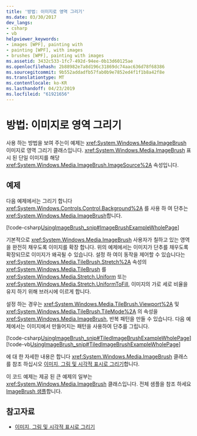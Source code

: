 ```yaml
---
title: '방법: 이미지로 영역 그리기'
ms.date: 03/30/2017
dev_langs:
- csharp
- vb
helpviewer_keywords:
- images [WPF], painting with
- painting [WPF], with images
- brushes [WPF], painting with images
ms.assetid: 3432c533-1fc7-492d-94ee-0b13d60125ae
ms.openlocfilehash: 2b88982e7a8d196c31869dc74aac636d78f68386
ms.sourcegitcommit: 9b552addadfb57fab0b9e7852ed4f1f1b8a42f8e
ms.translationtype: MT
ms.contentlocale: ko-KR
ms.lasthandoff: 04/23/2019
ms.locfileid: "61921656"
---
```

# <a name="how-to-paint-an-area-with-an-image"></a>방법: 이미지로 영역 그리기
사용 하는 방법을 보여 주는이 예제는 <xref:System.Windows.Media.ImageBrush> 이미지로 영역 그리기 클래스입니다. <xref:System.Windows.Media.ImageBrush> 표시 된 단일 이미지를 해당 <xref:System.Windows.Media.ImageBrush.ImageSource%2A> 속성입니다.  
  
## <a name="example"></a>예제  
 다음 예제에서는 그리기 합니다 <xref:System.Windows.Controls.Control.Background%2A> 를 사용 하 여 단추는 <xref:System.Windows.Media.ImageBrush>합니다.  
  
 [!code-csharp[UsingImageBrush_snip#ImageBrushExampleWholePage](~/samples/snippets/csharp/VS_Snippets_Wpf/UsingImageBrush_snip/CSharp/PaintingWithImagesExample.cs#imagebrushexamplewholepage)]  
  
 기본적으로 <xref:System.Windows.Media.ImageBrush> 사용자가 칠하고 있는 영역을 완전히 채우도록 이미지를 확장 합니다. 위의 예제에서는 이미지가 단추를 채우도록 확장되므로 이미지가 왜곡될 수 있습니다. 설정 하 여이 동작을 제어할 수 있습니다는 <xref:System.Windows.Media.TileBrush.Stretch%2A> 속성의 <xref:System.Windows.Media.TileBrush> 를 <xref:System.Windows.Media.Stretch.Uniform> 또는 <xref:System.Windows.Media.Stretch.UniformToFill>, 이미지의 가로 세로 비율을 유지 하기 위해 브러시에 이르게 합니다.  
  
 설정 하는 경우는 <xref:System.Windows.Media.TileBrush.Viewport%2A> 및 <xref:System.Windows.Media.TileBrush.TileMode%2A> 의 속성을 <xref:System.Windows.Media.ImageBrush>, 반복 패턴을 만들 수 있습니다. 다음 예제에서는 이미지에서 만들어지는 패턴을 사용하여 단추를 그립니다.  
  
 [!code-csharp[UsingImageBrush_snip#TiledImageBrushExampleWholePage](~/samples/snippets/csharp/VS_Snippets_Wpf/UsingImageBrush_snip/CSharp/TiledImageBrushExample.cs#tiledimagebrushexamplewholepage)]
 [!code-vb[UsingImageBrush_snip#TiledImageBrushExampleWholePage](~/samples/snippets/visualbasic/VS_Snippets_Wpf/UsingImageBrush_snip/VisualBasic/TiledImageBrushExample.vb#tiledimagebrushexamplewholepage)]  
  
 에 대 한 자세한 내용은 합니다 <xref:System.Windows.Media.ImageBrush> 클래스를 참조 하십시오 [이미지, 그림 및 시각적 표시로 그리기](painting-with-images-drawings-and-visuals.md)합니다.  
  
 이 코드 예제는 제공 된 큰 예제의 일부는 <xref:System.Windows.Media.ImageBrush> 클래스입니다. 전체 샘플을 참조 하세요 [ImageBrush 샘플](https://go.microsoft.com/fwlink/?LinkID=160005)합니다.  
  
## <a name="see-also"></a>참고자료

- [이미지, 그림 및 시각적 표시로 그리기](painting-with-images-drawings-and-visuals.md)
